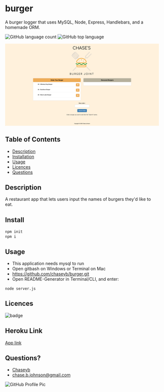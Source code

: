 # burger
A burger logger that uses MySQL, Node, Express, Handlebars, and a homemade ORM. 

![GitHub language count](https://img.shields.io/github/languages/count/chaseyb/note-taker)
![GitHub top language](https://img.shields.io/github/languages/top/chaseyb/note-taker)

   <img src="public/assets/img/burgerapp.png">

  ## Table of Contents
  - [Description](#description)
  - [Installation](#install)
  - [Usage](#usage)
  - [Licences](#licences)
  - [Questions](#questions)
    
  ## Description
 A restaurant app that lets users input the names of burgers they'd like to eat.

  ## Install
  ```
  npm init
  npm i
  ```
 
  ## Usage
* This application needs mysql to run 
* Open gitbash on Windows or Terminal on Mac
* https://github.com/chaseyb/burger.git
* Open README-Generator in Terminal/CLI, and enter:
```
node server.js
```
  ## Licences 
  ![badge](https://img.shields.io/badge/License-Open-blue.svg)

  ## Heroku Link 
  [App link](https://eat-a-burger-5000.herokuapp.com "App Link")
            
  ## Questions?
  * [Chaseyb](https://github.com/Chaseyb)
  * <chase.b.johnson@gmail.com>

  <img src="https://github.com/Chaseyb.png" alt="GitHub Profile Pic" width="150" height="150">
